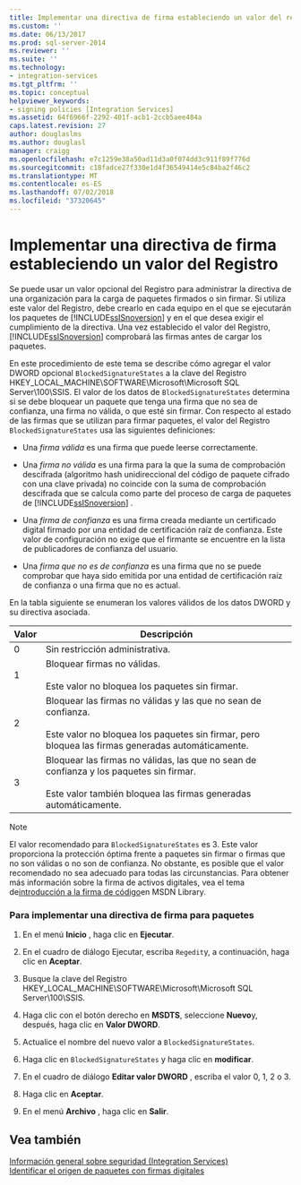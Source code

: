 ```yaml
---
title: Implementar una directiva de firma estableciendo un valor del registro | Microsoft Docs
ms.custom: ''
ms.date: 06/13/2017
ms.prod: sql-server-2014
ms.reviewer: ''
ms.suite: ''
ms.technology:
- integration-services
ms.tgt_pltfrm: ''
ms.topic: conceptual
helpviewer_keywords:
- signing policies [Integration Services]
ms.assetid: 64f6966f-2292-401f-acb1-2ccb5aee484a
caps.latest.revision: 27
author: douglaslms
ms.author: douglasl
manager: craigg
ms.openlocfilehash: e7c1259e38a50ad11d3a0f074dd3c911f89f776d
ms.sourcegitcommit: c18fadce27f330e1d4f36549414e5c84ba2f46c2
ms.translationtype: MT
ms.contentlocale: es-ES
ms.lasthandoff: 07/02/2018
ms.locfileid: "37320645"
---
```

# <a name="implement-a-signing-policy-by-setting-a-registry-value"></a>Implementar una directiva de firma estableciendo un valor del Registro
  Se puede usar un valor opcional del Registro para administrar la directiva de una organización para la carga de paquetes firmados o sin firmar. Si utiliza este valor del Registro, debe crearlo en cada equipo en el que se ejecutarán los paquetes de [!INCLUDE[ssISnoversion](../includes/ssisnoversion-md.md)] y en el que desea exigir el cumplimiento de la directiva. Una vez establecido el valor del Registro, [!INCLUDE[ssISnoversion](../includes/ssisnoversion-md.md)] comprobará las firmas antes de cargar los paquetes.  
  
 En este procedimiento de este tema se describe cómo agregar el valor DWORD opcional `BlockedSignatureStates` a la clave del Registro HKEY_LOCAL_MACHINE\SOFTWARE\Microsoft\Microsoft SQL Server\100\SSIS. El valor de los datos de `BlockedSignatureStates` determina si se debe bloquear un paquete que tenga una firma que no sea de confianza, una firma no válida, o que esté sin firmar. Con respecto al estado de las firmas que se utilizan para firmar paquetes, el valor del Registro `BlockedSignatureStates` usa las siguientes definiciones:  
  
-   Una *firma válida* es una firma que puede leerse correctamente.  
  
-   Una *firma no válida* es una firma para la que la suma de comprobación descifrada (algoritmo hash unidireccional del código de paquete cifrado con una clave privada) no coincide con la suma de comprobación descifrada que se calcula como parte del proceso de carga de paquetes de [!INCLUDE[ssISnoversion](../includes/ssisnoversion-md.md)] .  
  
-   Una *firma de confianza* es una firma creada mediante un certificado digital firmado por una entidad de certificación raíz de confianza. Este valor de configuración no exige que el firmante se encuentre en la lista de publicadores de confianza del usuario.  
  
-   Una *firma que no es de confianza* es una firma que no se puede comprobar que haya sido emitida por una entidad de certificación raíz de confianza o una firma que no es actual.  
  
 En la tabla siguiente se enumeran los valores válidos de los datos DWORD y su directiva asociada.  
  
|Valor|Descripción|  
|-----------|-----------------|  
|0|Sin restricción administrativa.|  
|1|Bloquear firmas no válidas.<br /><br /> Este valor no bloquea los paquetes sin firmar.|  
|2|Bloquear las firmas no válidas y las que no sean de confianza.<br /><br /> Este valor no bloquea los paquetes sin firmar, pero bloquea las firmas generadas automáticamente.|  
|3|Bloquear las firmas no válidas, las que no sean de confianza y los paquetes sin firmar.<br /><br /> Este valor también bloquea las firmas generadas automáticamente.|  
  
> [!NOTE]  
>  El valor recomendado para `BlockedSignatureStates` es 3. Este valor proporciona la protección óptima frente a paquetes sin firmar o firmas que no son válidas o no son de confianza. No obstante, es posible que el valor recomendado no sea adecuado para todas las circunstancias. Para obtener más información sobre la firma de activos digitales, vea el tema de[introducción a la firma de código](http://go.microsoft.com/fwlink/?LinkId=51414)en MSDN Library.  
  
### <a name="to-implement-a-signing-policy-for-packages"></a>Para implementar una directiva de firma para paquetes  
  
1.  En el menú **Inicio** , haga clic en **Ejecutar**.  
  
2.  En el cuadro de diálogo Ejecutar, escriba `Regedit`y, a continuación, haga clic en **Aceptar**.  
  
3.  Busque la clave del Registro HKEY_LOCAL_MACHINE\SOFTWARE\Microsoft\Microsoft SQL Server\100\SSIS.  
  
4.  Haga clic con el botón derecho en **MSDTS**, seleccione **Nuevo**y, después, haga clic en **Valor DWORD**.  
  
5.  Actualice el nombre del nuevo valor a `BlockedSignatureStates`.  
  
6.  Haga clic en `BlockedSignatureStates` y haga clic en **modificar**.  
  
7.  En el cuadro de diálogo **Editar valor DWORD** , escriba el valor 0, 1, 2 o 3.  
  
8.  Haga clic en **Aceptar**.  
  
9. En el menú **Archivo** , haga clic en **Salir**.  
  
## <a name="see-also"></a>Vea también  
 [Información general sobre seguridad &#40;Integration Services&#41;](security/security-overview-integration-services.md)   
 [Identificar el origen de paquetes con firmas digitales](security/identify-the-source-of-packages-with-digital-signatures.md)  
  
  
